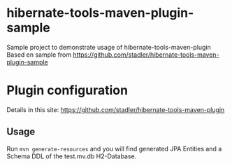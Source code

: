 # hibernate-tools-maven-plugin-sample
Sample project to demonstrate usage of hibernate-tools-maven-plugin
Based en sample from https://github.com/stadler/hibernate-tools-maven-plugin-sample

# Plugin configuration

Details in this site: https://github.com/stadler/hibernate-tools-maven-plugin

## Usage
Run `mvn generate-resources` and you will find generated JPA Entities and a Schema DDL of the test.mv.db H2-Database.
